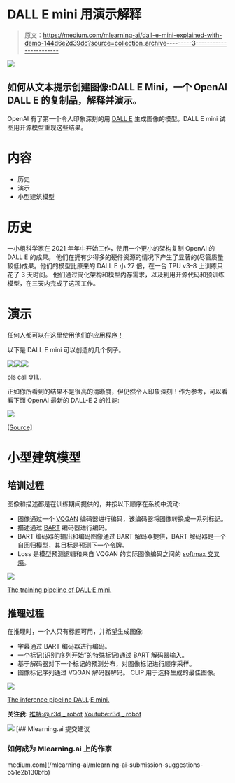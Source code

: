 # DALL E mini 用演示解释

> 原文：<https://medium.com/mlearning-ai/dall-e-mini-explained-with-demo-144d6e2d39dc?source=collection_archive---------3----------------------->

![](img/6009568b90c0a7d4e6b9a683e685559d.png)

## 如何从文本提示创建图像:DALL E Mini，一个 OpenAI DALL E 的复制品，解释并演示。

OpenAI 有了第一个令人印象深刻的用 [DALL E](https://openai.com/blog/dall-e/) 生成图像的模型。DALL E mini 试图用开源模型重现这些结果。

# 内容

*   历史
*   演示
*   小型建筑模型

# 历史

一小组科学家在 2021 年年中开始工作，使用一个更小的架构复制 OpenAI 的 DALL E 的成果。
他们在拥有少得多的硬件资源的情况下产生了显著的(尽管质量较低)成果。他们的模型比原来的 DALL E 小 27 倍，在一台 TPU v3–8 上训练只花了 3 天时间。
他们通过简化架构和模型内存需求，以及利用开源代码和预训练模型，在三天内完成了这项工作。

# 演示

[任何人都可以在这里使用他们的应用程序！](https://www.craiyon.com/)

以下是 DALL E mini 可以创造的几个例子。

![](img/f68a81ae712bd6b427f33288aeaba9c4.png)![](img/e87f115ddee6cfdc99afed7347bd422d.png)![](img/71469725ce4225088556dbb406431c0e.png)

pls call 911..

正如你所看到的结果不是很高的清晰度，但仍然令人印象深刻！作为参考，可以看看下面 OpenAI 最新的 DALL-E 2 的性能:

![](img/9b3aa01f64e70ebff7c2aacbfac3c759.png)

[[Source]](https://openai.com/dall-e-2/)

# 小型建筑模型

## 培训过程

图像和描述都是在训练期间提供的，并按以下顺序在系统中流动:

*   图像通过一个 [VQGAN](https://arxiv.org/abs/2012.09841) 编码器进行编码，该编码器将图像转换成一系列标记。
*   描述通过 [BART](https://arxiv.org/abs/1910.13461) 编码器进行编码。
*   BART 编码器的输出和编码图像通过 BART 解码器提供，BART 解码器是一个自回归模型，其目标是预测下一个令牌。
*   Loss 是模型预测逻辑和来自 VQGAN 的实际图像编码之间的 [softmax 交叉熵](https://wandb.ai/sauravm/Activation-Functions/reports/Activation-Functions-Softmax--VmlldzoxNDU1Njgy#%F0%9F%93%A2-softmax-+-cross-entropy-loss-(caution:-math-alert))。

![](img/e1bd44a208bd15c74546fc259f1a428d.png)

[The training pipeline of DALL·E mini.](https://wandb.ai/dalle-mini/dalle-mini/reports/DALL-E-Mini-Explained-with-Demo--Vmlldzo4NjIxODA#authors)

## 推理过程

在推理时，一个人只有标题可用，并希望生成图像:

*   字幕通过 BART 编码器进行编码。
*   一个<bos>标记(识别“序列开始”的特殊标记)通过 BART 解码器输入。</bos>
*   基于解码器对下一个标记的预测分布，对图像标记进行顺序采样。
*   图像标记序列通过 VQGAN 解码器解码。
    CLIP 用于选择生成的最佳图像。

![](img/518456274173a97b04e3df9fa7685238.png)

[The inference pipeline DALL](https://wandb.ai/dalle-mini/dalle-mini/reports/DALL-E-Mini-Explained-with-Demo--Vmlldzo4NjIxODA#authors)·[E mini.](https://wandb.ai/dalle-mini/dalle-mini/reports/DALL-E-Mini-Explained-with-Demo--Vmlldzo4NjIxODA#authors)

**关注我:** [推特:@ r3d _ robot](https://twitter.com/r3d_robot)
[Youtube:r3d _ robot](https://www.youtube.com/channel/UC-47UN9znQBo3ItNj8Ghspw/featured)

![](img/adacc6a8bb5232474c33f41ece53e3b8.png)[](/mlearning-ai/mlearning-ai-submission-suggestions-b51e2b130bfb) [## Mlearning.ai 提交建议

### 如何成为 Mlearning.ai 上的作家

medium.com](/mlearning-ai/mlearning-ai-submission-suggestions-b51e2b130bfb)